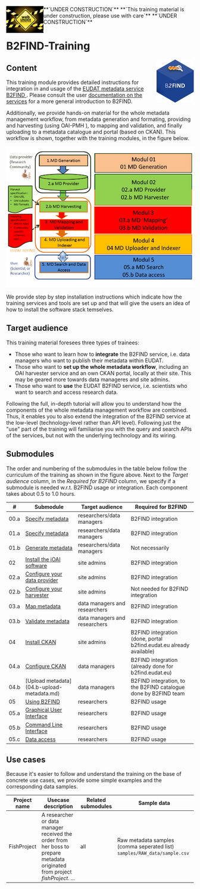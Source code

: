 <img align="left" src="img/UnderConstruction.jpg" width="100px">
**`UNDER CONSTRUCTION`** **`This training material is under construction, please use with care`** **`UNDER CONSTRUCTION`**


# B2FIND-Training
<img align="right" src="img/B2FIND.png" width="100px">

## Content

This training module provides detailed instructions for integration in and usage of the [ EUDAT metadata service B2FIND ](http:/b2find.eudat.eu). Please consult the user [documentation on the services](https://eudat.eu/services/userdoc) for a more general introduction to B2FIND.

Additionally, we provide hands-on material for the whole metadata management workflow, from metadata generation and formating,  providing and harvesting (using OAI-PMH ), to mapping and validation, and finally uploading to a metadata catalogue and portal (based on CKAN). This workflow is shown, together with the training modules, in the figure below.

<img align="centre" src="img/MD_workflow.png" width="800px">

We provide step by step installation instructions which indicate how the training services and tools are set up and that will give the users an idea of how to install the software stack temselves. 

## Target audience

This training material foresees three types of trainees: 
* Those who want to learn how to **integrate** the B2FIND service, i.e. data managers who want to publish their metadata within EUDAT.
* Those who want to **set up the whole metadata workflow**, including an OAI harvester service and an own CKAN portal, locally at their site. This may be geared more towards data manageres and site admins. 
* Those who want to **use** the EUDAT B2FIND service, i.e. scientists who want to search and access research data.

Following the full, in-depth tutorial will allow you to understand how the components of the whole metadata management workflow are combined. Thus, it enables you to also extend the integration of the B2FIND service at the low-level (technology-level rather than API level). Following just the "use" part of the training will familiarise you with the query and search APIs of the services, but not with the underlying technology and its wiring.

## Submodules

The order and numbering of the submodules in the table below follow the curriculum of the training as shown in the figure above. Next to the *Target audience* column, in the *Required for B2FIND* column, we specify if a submodule is needed w.r.t. B2FIND usage or integration. Each component takes about 0.5 to 1.0 hours.

| #    | Submodule            | Target audience           | Required for B2FIND |
|-----|----------------------|---------------------------|---------------------|
| 00.a | [Specify metadata](01.a-specify-metadata.md)  | researchers/data managers | B2FIND integration | 
| 01.a | [Specify metadata](01.a-specify-metadata.md)  | researchers/data managers | B2FIND integration | 
| 01.b | [Generate metadata](01.b-generate-metadata.md) | researchers/data managers | Not necessarily |
| 02 | [Install the jOAI software ](02-install-jOAI.md) | site admins | B2FIND integration |
| 02.a | [Configure your data provider](02.a-OAI-data_provider.md) | site admins | B2FIND integration |
| 02.b | [Configure your harvester](02.b-OAI-harvester.md) | site admins | Not needed for B2FIND integration |
| 03.a | [Map metadata](03.a-map-metadata.md) | data managers and researchers | B2FIND integration |
| 03.b | [Validate metadata](03.b-validate-metadata.md) | data managers and researchers | B2FIND integration |
| 04 | [Install CKAN](04-install-CKAN.md) | site admins | B2FIND integration (done, portal b2find.eudat.eu already available) |
| 04.a | [Configure CKAN](04.a-configure-CKAN.md) | data managers | B2FIND integration (already done for b2find.eudat.eu) |
| 04.b | [Upload metadata] (04.b-upload-metadata.md) | data managers | B2FIND integration, to the B2FIND catalogue done by B2FIND team |
| 05 | [Using B2FIND](05-using-B2FIND.md)	| researchers | B2FIND usage
| 05.a | [Graphical User Interface](05.a-search-GUI.md)	| researchers | B2FIND usage |
| 05.b | [Command Line Interface](05.b-search-CLI.md)	| researchers | B2FIND usage |
| 05.c | [Data access](05.c-data-access.md) |  researchers | B2FIND usage |

## Use cases
Because it's easier to follow and understand the training on the base of concrete use cases, we provide some simple examples and the corresponding data samples.

| Project name | Usecase description | Related submodules | Sample data  |
|--------------|---------------------|--------------------|------------------|
| FishProject  | A researcher or data manager received the order from her boss to prepare metadata originated from project *fishProject*. ... | all |  Raw metadata samples (comma seperated list) ```samples/RAW_data/sample.csv``` |

<!-- LATER ON, 
The tutorial will show the functionality of single components and how to combine them in order to arrive at proper metadata management. 
If you follow all steps of the training course you will aim in an infrastrucre as shown in the scheme below.
<img align="centre" src="img/VM-setup.png" width="1000px">
-->


<!-- TODO !!!
### Users - Training
Users can get access to a setup of virtual machines (VMs) like above. 

Users can either choose to set up their personal computer to resemble the user interface machine or they can receive a login on a user interface VM on the training sandbox operated by the EUDAT User Documentation and Training Material team. Via the user interface machine they can access the first VM which contains an OAI-PMH server and a CKAN server. The user interface VM also provides the necessary python libraries to work with the meatadata *mapping* and *validation* and a command line tool to access B2FIND.

To get access to the training environment, please use the [EUDAT contact pages](https://eudat.eu/support-request?service=DOCUMENTATION); and provide some details on which community you are from and in which context you would like to follow the tutorial. 
-->
<!--
### Site admins - Training
Data managers and site admins will be guided through all steps to set up the environment, covering own OAI-PMH (jOAI) and CKAN installation, and python sources for *generating*, *mapping*, *validating* and *uploading* of metadata records. Furthermore all needed steps needed to publish your metadata in B2FIND are described.

To build the setup you will need to prepare or have access to at least one (potentially virtualised) computational resource; with e.g. 2 vCPU, 8GB memory, 20GB disk; running a Linux operating system (Ubuntu preferred); in which you have sudo rights.
-->
<!-- ##TODO 
If you want to follow a training remotely and need access to preinstalled machines contact #TODO
-->


